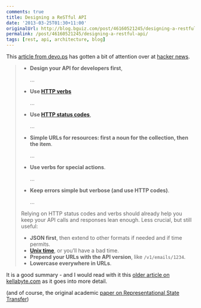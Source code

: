 ```yaml
---
comments: true
title: Designing a ReSTful API
date: '2013-03-25T01:30+11:00'
originalUrl: http://blog.bguiz.com/post/46160521245/designing-a-restful-api
permalink: /post/46160521245/designing-a-restful-api/
tags: [rest, api, architecture, blog]
---
```


<p>This <a href="http://devo.ps/blog/2013/03/22/designing-a-restful-api-that-doesn-t-suck.html" title="Designing A RESTful API That Doesn't Suck" target="_blank">article from devo.ps</a> has gotten a bit of attention over at <a href="https://news.ycombinator.com/item?id=5422402" title="Hacker NewsDesigning a RESTful API That Doesn't Suck (devo.ps)" target="_blank">hacker news</a>.</p>
<blockquote>
<ul><li>
<p><strong>Design your API for developers first</strong>, </p>
<p>&#8230;</p>
</li>
<li>
<p><strong>Use <a href="http://en.wikipedia.org/wiki/Hypertext_Transfer_Protocol#Request_methods" target="_blank">HTTP verbs</a></strong> </p>
<p>&#8230;</p>
</li>
<li>
<p><strong>Use <a href="http://en.wikipedia.org/wiki/List_of_HTTP_status_codes" target="_blank">HTTP status codes</a></strong>,</p>
<p>&#8230;</p>
</li>
<li>
<p><strong>Simple URLs for resources: first a noun for the collection, then the item</strong>. </p>
<p>&#8230;</p>
</li>
<li>
<p><strong>Use verbs for special actions</strong>. </p>
<p>&#8230;</p>
</li>
<li>
<p><strong>Keep errors simple but verbose (and use HTTP codes)</strong>. </p>
<p>&#8230;</p>
</li>
</ul><p>Relying on HTTP status codes and verbs should already help you keep your API calls and responses lean enough. Less crucial, but still useful:</p>
<ul><li><strong>JSON first</strong>, then extend to other formats if needed and if time permits.</li>
<li><strong><a href="http://en.wikipedia.org/wiki/Unix_time" target="_blank">Unix time</a></strong>, or you’ll have a bad time.</li>
<li><strong>Prepend your URLs with the API version</strong>, like <code class="prettyprint"><span class="str">/v1/</span><span class="pln">emails</span><span class="pun">/</span><span class="lit">1234</span></code>.</li>
<li><strong>Lowercase everywhere in URLs</strong>.</li>
</ul></blockquote>
<p>It is a good summary - and I would read with it this <a href="http://kellabyte.com/2011/09/04/clarifying-rest/" title="Clarifying REST" target="_blank">older article on kellabyte.com</a> as it goes into more detail.</p>
<p>(and of course, the original academic <a href="http://www.ics.uci.edu/~fielding/pubs/dissertation/rest_arch_style.htm" title="Representational State Transfer (REST) - Roy Fielding" target="_blank">paper on Representational State Transfer</a>)</p>